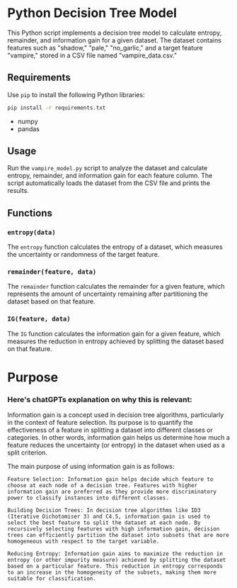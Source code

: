 # Python Decision Tree Model

This Python script implements a decision tree model to calculate entropy, remainder, and information gain for a given dataset. The dataset contains features such as "shadow," "pale," "no_garlic," and a target feature "vampire," stored in a CSV file named "vampire_data.csv."

## Requirements

Use `pip` to install the following Python libraries:

```bash
pip install -r requirements.txt
```

- numpy
- pandas

## Usage

Run the `vampire_model.py` script to analyze the dataset and calculate entropy, remainder, and information gain for each feature column. The script automatically loads the dataset from the CSV file and prints the results.

## Functions

### `entropy(data)`

The `entropy` function calculates the entropy of a dataset, which measures the uncertainty or randomness of the target feature.

### `remainder(feature, data)`

The `remainder` function calculates the remainder for a given feature, which represents the amount of uncertainty remaining after partitioning the dataset based on that feature.

### `IG(feature, data)`

The `IG` function calculates the information gain for a given feature, which measures the reduction in entropy achieved by splitting the dataset based on that feature.

# Purpose

### Here's chatGPTs explanation on why this is relevant:

Information gain is a concept used in decision tree algorithms, particularly in the context of feature selection. Its purpose is to quantify the effectiveness of a feature in splitting a dataset into different classes or categories. In other words, information gain helps us determine how much a feature reduces the uncertainty (or entropy) in the dataset when used as a split criterion.

The main purpose of using information gain is as follows:

    Feature Selection: Information gain helps decide which feature to choose at each node of a decision tree. Features with higher information gain are preferred as they provide more discriminatory power to classify instances into different classes.

    Building Decision Trees: In decision tree algorithms like ID3 (Iterative Dichotomiser 3) and C4.5, information gain is used to select the best feature to split the dataset at each node. By recursively selecting features with high information gain, decision trees can efficiently partition the dataset into subsets that are more homogeneous with respect to the target variable.

    Reducing Entropy: Information gain aims to maximize the reduction in entropy (or other impurity measure) achieved by splitting the dataset based on a particular feature. This reduction in entropy corresponds to an increase in the homogeneity of the subsets, making them more suitable for classification.

